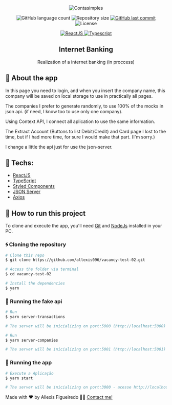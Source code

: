 <p align="center"><img  alt="Contasimples" src="https://imgur.com/yblEidm.png" /></p>

<p align="center">

<img alt="GitHub language count" src="https://img.shields.io/github/languages/count/allexis096/vacancy-test-02">

<img alt="Repository size" src="https://img.shields.io/github/repo-size/allexis096/vacancy-test-02">

<a href="https://github.com/allexis096/nlvacancy-test-02/graphs/commit-activity">
    <img alt="GitHub last commit" src="https://img.shields.io/github/last-commit/allexis096/vacancy-test-02?color=blue%22">
</a>

<img alt="License" src="https://img.shields.io/badge/license-MIT-brightgreen?color=blue">
</p>

<p align="center">

<a href="https://reactjs.org/">
  <img alt="ReactJS" src="https://img.shields.io/static/v1?color=blue&label=React&message=JS&?style=plastic&logo=React">
</a>

<a href="https://www.typescriptlang.org/">
  <img alt="Typescript" src="https://img.shields.io/static/v1?color=blue&label=Typescript&message=JS&?style=plastic&logo=Typescript">
</a>

</p>
<h2 align="center">
  Internet Banking
</h2>

<p align="center">Realization of a internet banking (in proccess)</p>

## 🏁 About the app

In this page you need to login, and when you insert the company name, this company will be saved on local storage to use in practically all pages.

The companies I prefer to generate randomly, to use 100% of the mocks in json api. (if need, I know too to use only one company).

Using Context API, I connect all aplication to use the same information.

The Extract Account (Buttons to list Debit/Credit) and Card page I lost to the time, but if I had more time, for sure I would make that part. (I'm sorry.)

I change a little the api just for use the json-server.


## 🔨 Techs:

- [ReactJS][reactjs]
- [TypeScript][typescript]
- [Styled Components][styledcomponents]
- [JSON Server][jsonserver]
- [Axios][axios]



## 🚀 How to run this project

To clone and execute the app, you'll need [Git](https://git-scm.com) and [NodeJs][nodejs] installed in your PC.

### 🌀 Cloning the repository

```bash
# Clone this repo
$ git clone https://github.com/allexis096/vacancy-test-02.git

# Access the folder via terminal
$ cd vacancy-test-02

# Install the dependencies
$ yarn
```

### 🧭 Running the fake api

```bash
# Run
$ yarn server-transactions

# The server will be inicializing on port:5000 (http://localhost:5000)

# Run
$ yarn server-companies

# The server will be inicializing on port:5001 (http://localhost:5001)
```

### 🧭 Running the app

```bash
# Execute a Aplicação
$ yarn start

# The server will be inicializing on port:3000 - acesse http://localhost:3000
```

Made with ❤️ by Allexis Figueiredo 👋🏽 [Contact me!](https://www.linkedin.com/in/allexis-figueiredo/)

[nodejs]: https://nodejs.org/en/
[license]: https://opensource.org/licenses/MIT
[reactjs]: https://reactjs.org/
[axios]: https://www.npmjs.com/package/axios
[license]: https://opensource.org/licenses/MIT
[typescript]: https://www.typescriptlang.org/
[styledcomponents]: https://styled-components.com/
[jsonserver]: https://github.com/typicode/json-server
